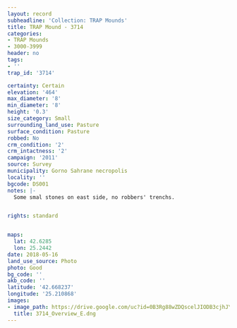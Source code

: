 ```yaml
---
layout: record
subheadline: 'Collection: TRAP Mounds'
title: TRAP Mound - 3714
categories:
- TRAP Mounds
- 3000-3999
header: no
tags:
- ''
trap_id: '3714'

certainty: Certain
elevation: '464'
max_diameter: '8'
min_diameter: '8'
height: '0.3'
size_category: Small
surrounding_land_use: Pasture
surface_condition: Pasture
robbed: No
crm_condition: '2'
crm_intactness: '2'
campaign: '2011'
source: Survey
municipality: Gorno Sahrane necropolis
locality: ''
bgcode: DS001
notes: |-
  Some smal stones on east side, no robbers' trenchs.


rights: standard


maps:
  lat: 42.6285
  lon: 25.2442
date: 2018-05-16
land_use_source: Photo
photo: Good
bg_code: ''
akb_code: ''
latitude: '42.668237'
longitude: '25.210868'
images:
- image_path: https://drive.google.com/uc?id=0B3Rg88wZDQscelJIODB3cjhJYU0
  title: 3714_Overview_E.dng
---
```

